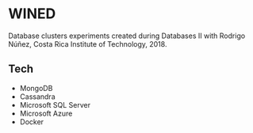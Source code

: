 # WINED
Database clusters experiments created during Databases II with
Rodrigo Núñez, Costa Rica Institute of Technology, 2018.

## Tech
- MongoDB
- Cassandra
- Microsoft SQL Server
- Microsoft Azure
- Docker
